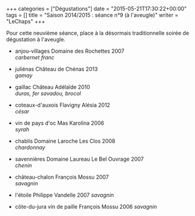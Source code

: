 +++
categories = ["Dégustations"]
date = "2015-05-21T17:30:22+00:00"
tags = [] 
title = "Saison 2014/2015 : séance n°9 (à l'aveugle)"
writer = "LeChaps"
+++

Pour cette neuvième séance, place à la désormais traditionnelle soirée de dégustation à l'aveugle.

* anjou-villages Domaine des Rochettes 2007  
_carbernet franc_

* juliénas Château de Chénas 2013  
_gamay_

* gaillac Château Adélaïde 2010  
_duras, fer savadou, brocol_

* coteaux-d'auxois Flavigny Alésia 2012  
_césar_

* vin de pays d'oc Mas Karolina 2006  
_syrah_

* chablis Domaine Laroche Les Clos 2008  
_chardonnay_

* savennières Domaine Laureau Le Bel Ouvrage 2007  
_chenin_

* château-chalon François Mossu 2007  
_savagnin_

* l'étoile Philippe Vandelle 2007
_savagnin_

* côte-du-jura vin de paille François Mossu 2006
_savagnin_
